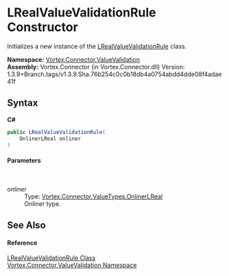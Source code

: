 # LRealValueValidationRule Constructor 
 

Initializes a new instance of the <a href="T_Vortex_Connector_ValueValidation_LRealValueValidationRule.md">LRealValueValidationRule</a> class.

**Namespace:**&nbsp;<a href="N_Vortex_Connector_ValueValidation.md">Vortex.Connector.ValueValidation</a><br />**Assembly:**&nbsp;Vortex.Connector (in Vortex.Connector.dll) Version: 1.3.9+Branch.tags/v1.3.9.Sha.76b254c0c0b18db4a0754abdd4dde08f4adae41f

## Syntax

**C#**<br />
``` C#
public LRealValueValidationRule(
	OnlinerLReal onliner
)
```


#### Parameters
&nbsp;<dl><dt>onliner</dt><dd>Type: <a href="T_Vortex_Connector_ValueTypes_OnlinerLReal.md">Vortex.Connector.ValueTypes.OnlinerLReal</a><br />Onliner type.</dd></dl>

## See Also


#### Reference
<a href="T_Vortex_Connector_ValueValidation_LRealValueValidationRule.md">LRealValueValidationRule Class</a><br /><a href="N_Vortex_Connector_ValueValidation.md">Vortex.Connector.ValueValidation Namespace</a><br />